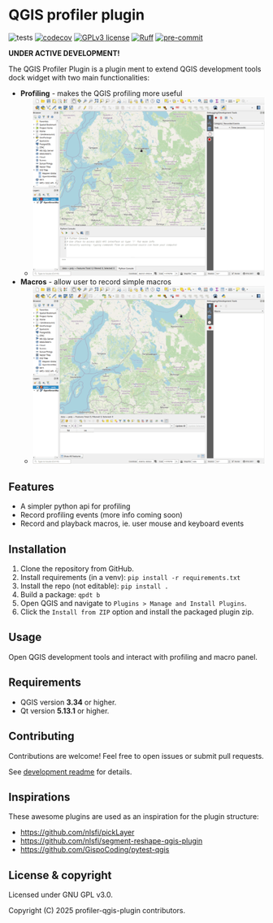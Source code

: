 # QGIS profiler plugin

![tests](https://github.com/Joonalai/profiler-qgis-plugin/workflows/Tests/badge.svg)
[![codecov](https://codecov.io/gh/Joonalai/profiler-qgis-plugin/branch/main/graph/badge.svg?token=D1RUB69MUM)](https://codecov.io/gh/Joonalai/profiler-qgis-plugin)
[![GPLv3 license](https://img.shields.io/badge/License-GPLv3-blue.svg)](http://perso.crans.org/besson/LICENSE.html)
[![Ruff](https://img.shields.io/endpoint?url=https://raw.githubusercontent.com/astral-sh/ruff/main/assets/badge/v2.json)](https://github.com/astral-sh/ruff)
[![pre-commit](https://img.shields.io/badge/pre--commit-enabled-brightgreen?logo=pre-commit&logoColor=white)](https://github.com/pre-commit/pre-commit)

**UNDER ACTIVE DEVELOPMENT!**

The QGIS Profiler Plugin is a plugin ment to extend QGIS development tools
dock widget with two main functionalities:

* **Profiling** - makes the QGIS profiling more useful
  * ![profiling.gif](docs/profiling.gif?raw=True "Profiling")
* **Macros** - allow user to record simple macros
  * ![macro.gif](docs/macro.gif?raw=True "Profiling")

## Features

* A simpler python api for profiling
* Record profiling events (more info coming soon)
* Record and playback macros, ie. user mouse and keyboard events

## Installation

1. Clone the repository from GitHub.
2. Install requirements (in a venv): `pip install -r requirements.txt`
3. Install the repo (not editable): `pip install .`
4. Build a package: `qpdt b`
5. Open QGIS and navigate to `Plugins > Manage and Install Plugins`.
6. Click the `Install from ZIP` option and install the packaged plugin zip.

## Usage

Open QGIS development tools and interact with profiling and macro panel.

## Requirements

* QGIS version **3.34** or higher.
* Qt version **5.13.1** or higher.

## Contributing

Contributions are welcome! Feel free to open issues or submit pull requests.

See [development readme](docs/DEVELOPMENT.md) for details.

## Inspirations

These awesome plugins are used as an inspiration for the plugin structure:

* <https://github.com/nlsfi/pickLayer>
* <https://github.com/nlsfi/segment-reshape-qgis-plugin>
* <https://github.com/GispoCoding/pytest-qgis>

## License & copyright

Licensed under GNU GPL v3.0.

Copyright (C) 2025 profiler-qgis-plugin contributors.
